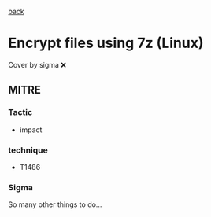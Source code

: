 [back](../index.md)
# Encrypt files using 7z (Linux)
Cover by sigma :x: 

## MITRE
### Tactic
  - impact

### technique
  - T1486

### Sigma

 So many other things to do...